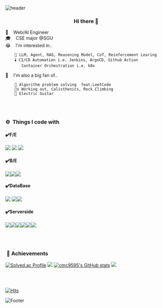 ![header](https://capsule-render.vercel.app/api?type=waving&color=auto&height=150&section=header&text=WELCOME%202024&fontSize=30)

### <center> Hi there 👋</center>

🌱&nbsp;&nbsp;&nbsp; Web/AI Engineer  
🎓️&nbsp;&nbsp;&nbsp; CSE major @SGU  
😂&nbsp;&nbsp;&nbsp; I'm interested in..    
```
    🧠 LLM, Agent, RAG, Reasoning Model, CoT, Reinforcement Learing
    🕯️ CI/CD Automation i.e. Jenkins, ArgoCD, Github Action
       Container Orchestration i.e. k8s

```
🍄&nbsp;&nbsp;&nbsp; I'm also a big fan of..  
```
    🐤️ Algorithm problem solving  feat.LeetCode
    🏋‍♀️️ Working out, Calisthenics, Rock Climbing
    🎸️ Electric Guitar
```

<br/><br/>

### ⚙️&nbsp; Things I code with
#### ✔️F/E
<img src="https://img.shields.io/badge/React-61DAFB?style=flat&logo=React&logoColor=white"/> <img src="https://img.shields.io/badge/Vue.js-4FC08D?style=flat&logo=Vue.js&logoColor=white"/> <img src="https://img.shields.io/badge/Bootstrap-7952B3?style=flat&logo=Bootstrap&logoColor=white"/>

#### ✔️B/E
<img src="https://img.shields.io/badge/Django-092E20?style=flat&logo=Django&logoColor=white"/><img src="https://img.shields.io/badge/FastAPI-009688?style=flat&logo=FastAPI&logoColor=white"/><img src="https://img.shields.io/badge/SpringBoot-6DB33F?style=flat&logo=SpringBoot&logoColor=white"/>


#### ✔️DataBase
<img src="https://img.shields.io/badge/PostgreSQL-4169E1?style=flat&logo=PostgreSQL&logoColor=white"/> <img src="https://img.shields.io/badge/MySQL-4479A1?style=flat&logo=MySQL&logoColor=white"/><img src="https://img.shields.io/badge/MinIO-C72E49?style=flat&logo=MinIO&logoColor=white"/>


#### ✔️Serverside
<img src="https://img.shields.io/badge/Docker-2496ED?style=flat&logo=Docker&logoColor=white"/><img src="https://img.shields.io/badge/Kubernetes-326CE5?style=flat&logo=Kubernetes&logoColor=white"/><img src="https://img.shields.io/badge/Git-F05032?style=flat&logo=Git&logoColor=white"/><img src="https://img.shields.io/badge/Ubuntu-E95420?style=flat&logo=Ubuntu&logoColor=white"/><img src="https://img.shields.io/badge/Python-3776AB?style=flat&logo=Python&logoColor=white"/><img src="https://img.shields.io/badge/Jupyter-F37626?style=flat&logo=Jupyter&logoColor=white"/>


<br/><br/>
### &nbsp;🎯 Achievements

[![Solved.ac Profile](http://mazassumnida.wtf/api/v2/generate_badge?boj=cmc9595)](https://solved.ac/cmc9595)
<img src="http://mazandi.herokuapp.com/api?handle=cmc9595&theme=warm"/>
[![cmc9595's GitHub stats](https://github-readme-stats.vercel.app/api?username=cmc9595&card_width=350&line_height=20)](https://github.com/cmc9595/github-readme-stats)
<img src = "https://github-readme-stats.vercel.app/api/top-langs/?username=cmc9595&layout=compact&theme=buefy"/> 
<!--
**cmc9595/cmc9595** is a ✨ _special_ ✨ repository because its `README.md` (this file) appears on your GitHub profile.

Here are some ideas to get you started:

- 🔭 I’m currently working on ...
- 🌱 I’m currently learning ...
- 👯 I’m looking to collaborate on ...
- 🤔 I’m looking for help with ...
- 💬 Ask me about ...
- 📫 How to reach me: ...
- 😄 Pronouns: ...
- ⚡ Fun fact: ...
-->

<br/><br/>

[![Hits](https://hits.seeyoufarm.com/api/count/incr/badge.svg?url=https%3A%2F%2Fgithub.com%2Fcmc9595&count_bg=%2379C83D&title_bg=%23555555&icon=&icon_color=%23E7E7E7&title=hits&edge_flat=false)](https://hits.seeyoufarm.com)

![Footer](https://capsule-render.vercel.app/api?type=waving&color=auto&height=200&section=footer&text)
